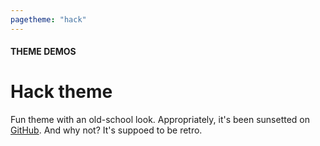 ```yaml
---
pagetheme: "hack"
---
```

#### THEME DEMOS

# Hack theme

Fun theme with an old-school look. Appropriately,
it's been sunsetted on [GitHub](https://github.com/egoist/hack).
And why not? It's suppoed to be retro.

